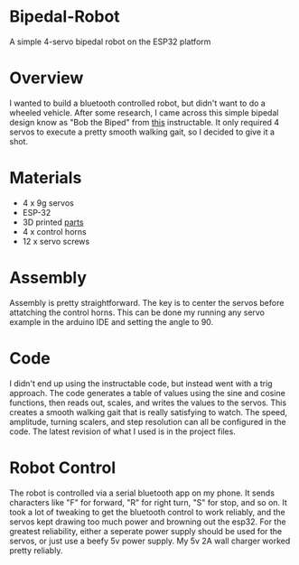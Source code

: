 # Bipedal-Robot
A simple 4-servo bipedal robot on the ESP32 platform

# Overview
I wanted to build a bluetooth controlled robot, but didn't want to do a wheeled vehicle. After some research, I came across this simple bipedal design know as "Bob the Biped" from [this](https://www.instructables.com/BoB-the-BiPed/) instructable. It only required 4 servos to execute a pretty smooth walking gait, so I decided to give it a shot.

# Materials
* 4 x 9g servos
* ESP-32
* 3D printed [parts](https://www.thingiverse.com/thing:43708)
* 4 x control horns
* 12 x servo screws
  
# Assembly
Assembly is pretty straightforward. The key is to center the servos before attatching the control horns. This can be done my running any servo example in the arduino IDE and setting the angle to 90.

# Code
I didn't end up using the instructable code, but instead went with a trig approach. The code generates a table of values using the sine and cosine functions, then reads out, scales, and writes the values to the servos. This creates a smooth walking gait that is really satisfying to watch. The speed, amplitude, turning scalers, and step resolution can all be configured in the code. The latest revision of what I used is in the project files.

# Robot Control
The robot is controlled via a serial bluetooth app on my phone. It sends characters like "F" for forward, "R" for right turn, "S" for stop, and so on. It took a lot of tweaking to get the bluetooth control to work reliably, and the servos kept drawing too much power and browning out the esp32. For the greatest reliability, either a seperate power supply should be used for the servos, or just use a beefy 5v power supply. My 5v 2A wall charger worked pretty reliably. 

